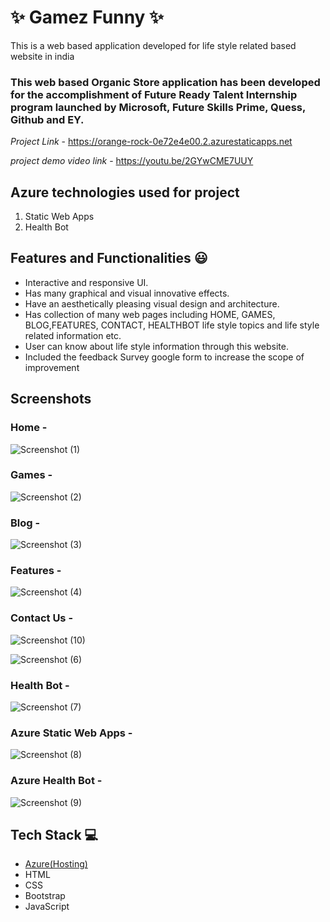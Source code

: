 # ✨ Gamez Funny ✨

This is a web based application developed for life style related based website in india

### This web based Organic Store application has been developed for the accomplishment of Future Ready Talent Internship program launched by Microsoft, Future Skills Prime, Quess, Github and EY.


  

*Project Link* - https://orange-rock-0e72e4e00.2.azurestaticapps.net


*project demo video link* - https://youtu.be/2GYwCME7UUY

## Azure technologies used for project

1. Static Web Apps
2. Health Bot


## Features and Functionalities 😃

- Interactive and responsive UI.
- Has many graphical and visual innovative effects.
- Have an aesthetically pleasing visual design and architecture.
- Has collection of many web pages including HOME, GAMES, BLOG,FEATURES, CONTACT, HEALTHBOT life style topics and life style related information etc.
- User can know about life style information through this website.
- Included the feedback Survey google form to increase the scope of improvement 

## Screenshots










### Home -
![Screenshot (1)](https://user-images.githubusercontent.com/118345920/209431009-d3eecc5a-c92e-4479-9f5b-95b36ee85d9a.png)

















### Games -

![Screenshot (2)](https://user-images.githubusercontent.com/118345920/209431013-393d123a-ce7d-4306-988c-11815ddd5492.png)















### Blog -

![Screenshot (3)](https://user-images.githubusercontent.com/118345920/209431015-35ac0783-6580-441e-ad13-72b958e594d9.png)

















### Features -
![Screenshot (4)](https://user-images.githubusercontent.com/118345920/209431018-f432a231-b7a2-4ed0-9fbd-df5725e7472e.png)
















### Contact Us -

![Screenshot (10)](https://user-images.githubusercontent.com/118345920/209431075-9fb3eeee-3165-4c96-b3d0-387c49313951.png)

![Screenshot (6)](https://user-images.githubusercontent.com/118345920/209431030-898a391e-cdd6-470e-8dbf-90657a7798a1.png)


















### Health Bot -
![Screenshot (7)](https://user-images.githubusercontent.com/118345920/209431034-6525d8f7-98fd-45bc-a30c-772b06f15b9b.png)




















### Azure Static Web Apps -

![Screenshot (8)](https://user-images.githubusercontent.com/118345920/209431040-e14bb891-c996-4161-a882-71035a76120c.png)




















### Azure Health Bot -

![Screenshot (9)](https://user-images.githubusercontent.com/118345920/209431044-f7b7912c-73b9-400a-961f-4c388c15f25b.png)
















 


 
## Tech Stack 💻

- [Azure(Hosting)](https://azure.microsoft.com/en-in/features/azure-portal/)
- HTML
- CSS
- Bootstrap
- JavaScript
